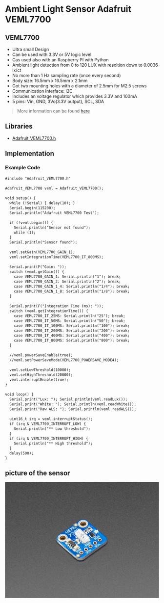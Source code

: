# Ambient Light Sensor Adafruit VEML7700

## VEML7700

- Ultra small Design
- Can be used with 3.3V or 5V logic level
- Cas used also with an Raspberry PI with Python
- Ambient light detection from 0 to 120 LUX with resoltion down to 0.0036 lx/ct
- No more than 1 Hz sampling rate (once every second)
- Body size: 16.5mm x 16.5mm x 2.1mm
- Got two mounting holes with a diameter of 2.5mm for M2.5 screws
- Communication Interface: I2C
- Includes an voltage regulator which provides 3.3V and 100mA
- 5 pins: Vin, GND, 3Vo(3.3V output), SCL, SDA
 > More information can be found [here](https://learn.adafruit.com/adafruit-veml7700)


## Libraries

- [Adafruit_VEML7700.h](https://github.com/adafruit/Adafruit_VEML7700/blob/master/Adafruit_VEML7700.h)


## Implementation

### Example Code

```
#include "Adafruit_VEML7700.h"

Adafruit_VEML7700 veml = Adafruit_VEML7700();

void setup() {
  while (!Serial) { delay(10); }
  Serial.begin(115200);
  Serial.println("Adafruit VEML7700 Test");

  if (!veml.begin()) {
    Serial.println("Sensor not found");
    while (1);
  }
  Serial.println("Sensor found");

  veml.setGain(VEML7700_GAIN_1);
  veml.setIntegrationTime(VEML7700_IT_800MS);

  Serial.print(F("Gain: "));
  switch (veml.getGain()) {
    case VEML7700_GAIN_1: Serial.println("1"); break;
    case VEML7700_GAIN_2: Serial.println("2"); break;
    case VEML7700_GAIN_1_4: Serial.println("1/4"); break;
    case VEML7700_GAIN_1_8: Serial.println("1/8"); break;
  }

  Serial.print(F("Integration Time (ms): "));
  switch (veml.getIntegrationTime()) {
    case VEML7700_IT_25MS: Serial.println("25"); break;
    case VEML7700_IT_50MS: Serial.println("50"); break;
    case VEML7700_IT_100MS: Serial.println("100"); break;
    case VEML7700_IT_200MS: Serial.println("200"); break;
    case VEML7700_IT_400MS: Serial.println("400"); break;
    case VEML7700_IT_800MS: Serial.println("800"); break;
  }

  //veml.powerSaveEnable(true);
  //veml.setPowerSaveMode(VEML7700_POWERSAVE_MODE4);

  veml.setLowThreshold(10000);
  veml.setHighThreshold(20000);
  veml.interruptEnable(true);
}

void loop() {
  Serial.print("Lux: "); Serial.println(veml.readLux());
  Serial.print("White: "); Serial.println(veml.readWhite());
  Serial.print("Raw ALS: "); Serial.println(veml.readALS());

  uint16_t irq = veml.interruptStatus();
  if (irq & VEML7700_INTERRUPT_LOW) {
    Serial.println("** Low threshold"); 
  }
  if (irq & VEML7700_INTERRUPT_HIGH) {
    Serial.println("** High threshold"); 
  }
  delay(500);
}
```

## picture of the sensor

![VEML7700](VEML7700.jpg)
